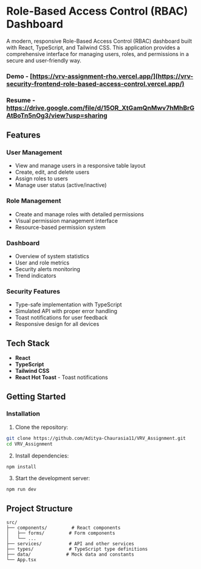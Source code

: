 # Role-Based Access Control (RBAC) Dashboard

A modern, responsive Role-Based Access Control (RBAC) dashboard built with React, TypeScript, and Tailwind CSS. This application provides a comprehensive interface for managing users, roles, and permissions in a secure and user-friendly way.

### Demo - [https://vrv-assignment-rho.vercel.app/](https://vrv-security-frontend-role-based-access-control.vercel.app/)
### Resume - https://drive.google.com/file/d/15OR_XtGamQnMwv7hMhBrGAtBoTn5nOg3/view?usp=sharing 



## Features

### User Management
- View and manage users in a responsive table layout
- Create, edit, and delete users
- Assign roles to users
- Manage user status (active/inactive)

### Role Management
- Create and manage roles with detailed permissions
- Visual permission management interface
- Resource-based permission system

### Dashboard
- Overview of system statistics
- User and role metrics
- Security alerts monitoring
- Trend indicators

### Security Features
- Type-safe implementation with TypeScript
- Simulated API with proper error handling
- Toast notifications for user feedback
- Responsive design for all devices

## Tech Stack

- **React** 
- **TypeScript** 
- **Tailwind CSS** 
- **React Hot Toast** - Toast notifications

## Getting Started

### Installation

1. Clone the repository:
```bash
git clone https://github.com/Aditya-Chaurasia11/VRV_Assignment.git
cd VRV_Assignment
```

2. Install dependencies:
```bash
npm install
```

3. Start the development server:
```bash
npm run dev
```

## Project Structure

```
src/
├── components/         # React components
│   ├── forms/         # Form components
│   └── ...           
├── services/          # API and other services
├── types/             # TypeScript type definitions
├── data/             # Mock data and constants
└── App.tsx           
```

